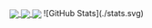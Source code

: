 <a href="https://githubtrends.io">
  <img align="center" src="https://api.githubtrends.io/user/svg/Kopydy/langs?time_range=one_year&use_percent=True&include_private=True&loc_metric=changed&compact=True&theme=dark">
</a>
<a href="https://githubtrends.io">
  <img align="center" src="https://api.githubtrends.io/user/svg/Kopydy/repos?time_range=one_year&include_private=True&group=other&loc_metric=changed&theme=dark">
</a>
  <img align="center" src="https://api.githubtrends.io/user/svg/Kopydy/repos?time_range=one_year&include_private=True&group=other&loc_metric=changed&theme=dark">
![GitHub Stats](./stats.svg)


